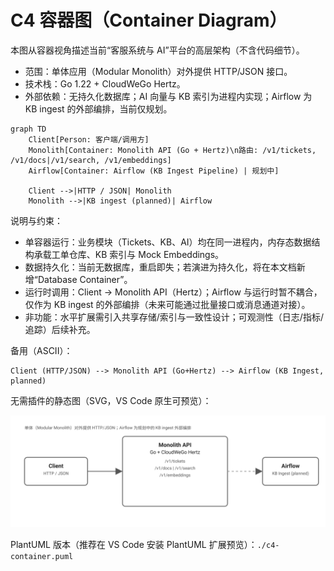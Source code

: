 # C4 容器图（Container Diagram）

本图从容器视角描述当前“客服系统与 AI”平台的高层架构（不含代码细节）。

- 范围：单体应用（Modular Monolith）对外提供 HTTP/JSON 接口。
- 技术栈：Go 1.22 + CloudWeGo Hertz。
- 外部依赖：无持久化数据库；AI 向量与 KB 索引为进程内实现；Airflow 为 KB ingest 的外部编排，当前仅规划。

```mermaid
graph TD
    Client[Person: 客户端/调用方]
    Monolith[Container: Monolith API (Go + Hertz)\n路由: /v1/tickets, /v1/docs|/v1/search, /v1/embeddings]
    Airflow[Container: Airflow (KB Ingest Pipeline) | 规划中]

    Client -->|HTTP / JSON| Monolith
    Monolith -->|KB ingest (planned)| Airflow
```

说明与约束：
- 单容器运行：业务模块（Tickets、KB、AI）均在同一进程内，内存态数据结构承载工单仓库、KB 索引与 Mock Embeddings。
- 数据持久化：当前无数据库，重启即失；若演进为持久化，将在本文档新增“Database Container”。
- 运行时调用：Client → Monolith API（Hertz）；Airflow 与运行时暂不耦合，仅作为 KB ingest 的外部编排（未来可能通过批量接口或消息通道对接）。
- 非功能：水平扩展需引入共享存储/索引与一致性设计；可观测性（日志/指标/追踪）后续补充。

备用（ASCII）：

```
Client (HTTP/JSON) --> Monolith API (Go+Hertz) --> Airflow (KB Ingest, planned)
```

无需插件的静态图（SVG，VS Code 原生可预览）：

<img src="./c4-container.svg" alt="C4 Container Diagram" width="800" />

PlantUML 版本（推荐在 VS Code 安装 PlantUML 扩展预览）：`./c4-container.puml`
